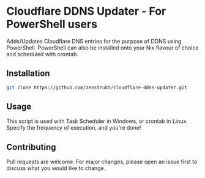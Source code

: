 # Cloudflare DDNS Updater - For PowerShell users
Adds/Updates Cloudflare DNS entries for the purpose of DDNS using PowerShell. PowerShell can also be installed onto your Nix flavour of choice and scheduled with crontab.

## Installation

```bash
git clone https://github.com/zenstrukt/cloudflare-ddns-updater.git
```

## Usage
This script is used with Task Scheduler in Windows, or crontab in Linux. Specify the frequency of execution, and you're done!

## Contributing
Pull requests are welcome. For major changes, please open an issue first to discuss what you would like to change.

